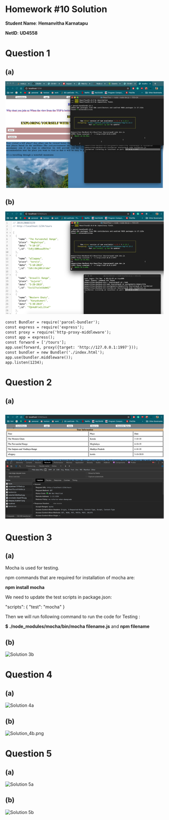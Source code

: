 # Homework #10 Solution

**Student Name**:  **Hemanvitha Karnatapu**

**NetID**: **UD4558**

# Question 1

## (a)

![solution_1a](images/solution_1a.png)

## (b)
![solution_1b](images/solution_1b.png)

```Code
const Bundler = require('parcel-bundler');
const express = require('express');
const proxy = require('http-proxy-middleware');
const app = express();
const forward = ['/tours'];
app.use(forward, proxy({target: 'http://127.0.0.1:1997'}));
const bundler = new Bundler('./index.html');
app.use(bundler.middleware());
app.listen(1234);
```
# Question 2

## (a)
```Code

```
![solution_2](images/solution_2.png)

# Question 3
## (a)
 Mocha is used for testing. 

 npm commands that are required for installation of mocha are: 

**npm install mocha**

We need to update the test scripts in package.json: 

"scripts": {
  "test": "mocha"
}

Then we will run following command to run the code for Testing : 

**$ ./node_modules/mocha/bin/mocha filename.js** and **npm filename**



## (b)

![Solution 3b](images/solution_3b.png)

# Question 4
## (a)
![Solution 4a](images/solution_4a.png)

## (b)

![Solution_4b.png](images/solution_4b.png)

# Question 5

## (a)
![Solution 5a](images/solution_5a.png)

## (b)
![Solution 5b](images/solution_5b.png)

